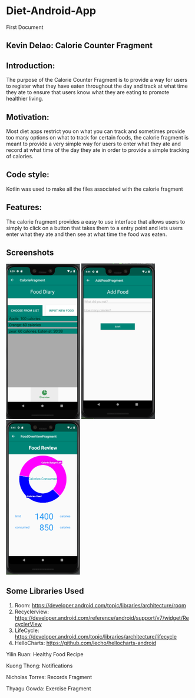 # Diet-Android-App
First Document 

## Kevin Delao: Calorie Counter Fragment

## Introduction:
The purpose of the Calorie Counter Fragment is to provide a way for users to register what they have eaten throughout the day and track at
what time they ate to ensure that users know what they are eating to promote healthier living.

## Motivation:
Most diet apps restrict you on what you can track and sometimes provide too many options on what to track for certain foods, the calorie fragment is meant to provide a very simple way for users to enter what they ate and record at what time of the day they ate in order to provide a simple tracking of calories.

## Code style:

Kotlin was used to make all the files associated with the calorie fragment

## Features:
The calorie fragment provides a easy to use interface that allows users to simply to click on a button that takes them to a entry
point and lets users enter what they ate and then see at what time the food was eaten.

## Screenshots
<img src="screenshots/caloriefragment.png" alt="phone image" width="200px" />
<img src="screenshots/caloriefragment_foodentry.png" alt="phone image" width="200px" />
<img src="screenshots/caloriefragment_overiview.png" alt="phone image" width="200px" />

## Some Libraries Used
1. Room: https://developer.android.com/topic/libraries/architecture/room
2. Recyclerview: https://developer.android.com/reference/android/support/v7/widget/RecyclerView
3. LifeCycle: https://developer.android.com/topic/libraries/architecture/lifecycle
4. HelloCharts: https://github.com/lecho/hellocharts-android

Yilin Ruan: Healthy Food Recipe

Kuong Thong: Notifications

Nicholas Torres: Records Fragment

Thyagu Gowda: Exercise Fragment
